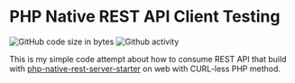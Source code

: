 # PHP Native REST API Client Testing

![GitHub code size in bytes](https://img.shields.io/github/languages/code-size/aruwansha/php-native-rest-server?style=for-the-badge)
![Github activity](https://img.shields.io/github/last-commit/aruwansha/php-native-rest-server/main?style=for-the-badge)

This is my simple code attempt about how to consume REST API that build with [php-native-rest-server-starter](https://github.com/aruwansha/php-native-rest-server-starter) on web with CURL-less PHP method.